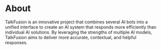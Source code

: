 # About

TalkFusion is an innovative project that combines several AI bots into a unified interface to create an AI system that responds more efficiently than individual AI solutions. By leveraging the strengths of multiple AI models, TalkFusion aims to deliver more accurate, contextual, and helpful responses.
